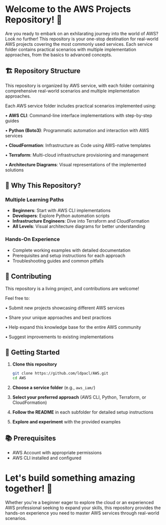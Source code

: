 # Welcome to the AWS Projects Repository! 🚀

Are you ready to embark on an exhilarating journey into the world of AWS? Look no further! This repository is your one-stop destination for real-world AWS projects covering the most commonly used services. Each service folder contains practical scenarios with multiple implementation approaches, from the basics to advanced concepts.

## 🏗️ Repository Structure

This repository is organized by AWS service, with each folder containing comprehensive real-world scenarios and multiple implementation approaches.

Each AWS service folder includes practical scenarios implemented using:

•	**AWS CLI**: Command-line interface implementations with step-by-step guides

•	**Python (Boto3)**: Programmatic automation and interaction with AWS services

•	**CloudFormation**: Infrastructure as Code using AWS-native templates

•	**Terraform**: Multi-cloud infrastructure provisioning and management

•	**Architecture Diagrams**: Visual representations of the implemented solutions

## 🎯 Why This Repository?

### Multiple Learning Paths
- **Beginners**: Start with AWS CLI implementations
- **Developers**: Explore Python automation scripts
- **Infrastructure Engineers**: Dive into Terraform and CloudFormation
- **All Levels**: Visual architecture diagrams for better understanding

### Hands-On Experience
- Complete working examples with detailed documentation
- Prerequisites and setup instructions for each approach
- Troubleshooting guides and common pitfalls

## 🤝 Contributing

This repository is a living project, and contributions are welcome!

Feel free to:

•	Submit new projects showcasing different AWS services

•	Share your unique approaches and best practices

•	Help expand this knowledge base for the entire AWS community

•	Suggest improvements to existing implementations

## 🚀 Getting Started

1. **Clone this repository**
   ```bash
   git clone https://github.com/ldpacl/AWS.git
   cd AWS
   ```

2. **Choose a service folder** (e.g., `aws_iam/`)

3. **Select your preferred approach** (AWS CLI, Python, Terraform, or CloudFormation)

4. **Follow the README** in each subfolder for detailed setup instructions

5. **Explore and experiment** with the provided examples

## 📚 Prerequisites

- AWS Account with appropriate permissions
- AWS CLI installed and configured

# Let's build something amazing together! 🌟

Whether you're a beginner eager to explore the cloud or an experienced AWS professional seeking to expand your skills, this repository provides the hands-on experience you need to master AWS services through real-world scenarios.